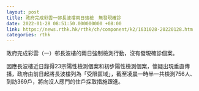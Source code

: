```yaml
---
layout: post
title: 政府完成彩雲一邨長波樓兩日強檢　無發現確診
date: 2022-01-28 08:51:50.000000000 +08:00
link: https://news.rthk.hk/rthk/ch/component/k2/1631028-20220128.htm
categories: rthk
---
```


政府完成彩雲（一）邨長波樓的兩日強制檢測行動，沒有發現確診個案。

因應長波樓近日錄得23宗陽性檢測個案和初步陽性檢測個案，懷疑出現垂直傳播，政府由前日起將長波樓列為「受限區域」，截至凌晨一時半一共檢測756人、到訪369戶，將向沒人應門的住戶採取措施跟進。
